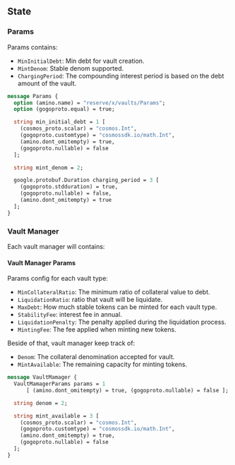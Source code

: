 ## State

### Params

Params contains:

- `MinInitialDebt`: Min debt for vault creation.
- `MintDenom`: Stable denom supported.
- `ChargingPeriod`: The compounding interest period is based on the debt amount of the vault.

```protobuf
message Params {
  option (amino.name) = "reserve/x/vaults/Params";
  option (gogoproto.equal) = true;

  string min_initial_debt = 1 [
    (cosmos_proto.scalar) = "cosmos.Int",
    (gogoproto.customtype) = "cosmossdk.io/math.Int",
    (amino.dont_omitempty) = true,
    (gogoproto.nullable) = false
  ];

  string mint_denom = 2;

  google.protobuf.Duration charging_period = 3 [
    (gogoproto.stdduration) = true,
    (gogoproto.nullable) = false,
    (amino.dont_omitempty) = true
  ];
}
```

### Vault Manager

Each vault manager will contains:

#### Vault Manager Params

Params config for each vault type:

- `MinCollateralRatio`: The minimum ratio of collateral value to debt.
- `LiquidationRatio`: ratio that vault will be liquidate.
- `MaxDebt`: How much stable tokens can be minted for each vault type.
- `StabilityFee`: interest fee in annual.
- `LiquidationPenalty`: The penalty applied during the liquidation process.
- `MintingFee`: The fee applied when minting new tokens.

Beside of that, vault manager keep track of:

- `Denom`: The collateral denomination accepted for vault.
- `MintAvailable`: The remaining capacity for minting tokens.

```protobuf
message VaultMamager {
  VaultMamagerParams params = 1
      [ (amino.dont_omitempty) = true, (gogoproto.nullable) = false ];

  string denom = 2;

  string mint_available = 3 [
    (cosmos_proto.scalar) = "cosmos.Int",
    (gogoproto.customtype) = "cosmossdk.io/math.Int",
    (amino.dont_omitempty) = true,
    (gogoproto.nullable) = false
  ];
}
```

